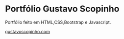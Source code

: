 # Portfólio Gustavo Scopinho
Portfólio feito em HTML,CSS,Bootstrap e Javascript.

<a href=“www.gustavoscopinho.com“>gustavoscopinho.com</a>
